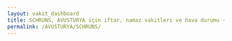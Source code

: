 ```yaml
---
layout: vakit_dashboard
title: SCHRUNS, AVUSTURYA için iftar, namaz vakitleri ve hava durumu - ilçe/eyalet seç
permalink: /AVUSTURYA/SCHRUNS/
---
```


<script type="text/javascript">
  var GLOBAL_COUNTRY = 'AVUSTURYA';
  var GLOBAL_CITY = 'SCHRUNS';
  var GLOBAL_STATE = '';
  var lat = 72;
  var lon = 21;
</script>
